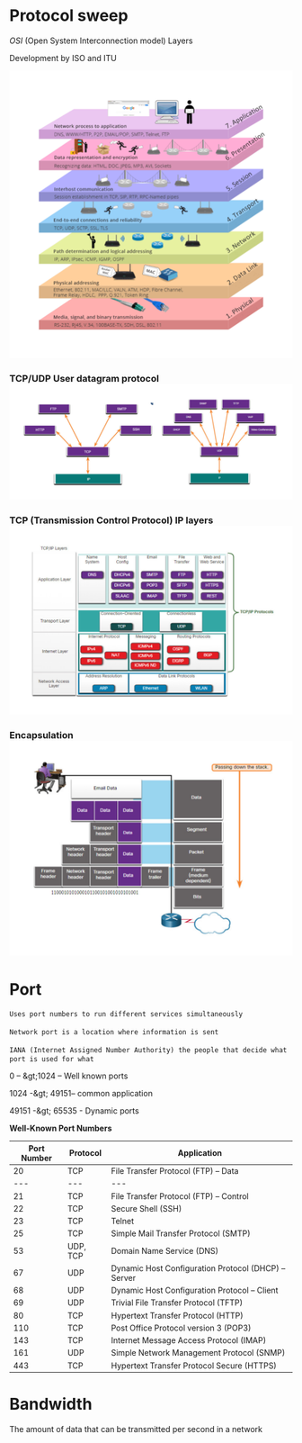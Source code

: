# Protocol sweep

*OSI* (Open System Interconnection model) Layers

Development by ISO and ITU

![img_9.png](img_9.png)

### TCP/UDP User datagram protocol ![img_10.png](img_10.png)

### TCP (Transmission Control Protocol) IP layers ![img_11.png](img_11.png)

### Encapsulation ![img_12.png](img_12.png)

# Port

    Uses port numbers to run different services simultaneously
    
    Network port is a location where information is sent
    
    IANA (Internet Assigned Number Authority) the people that decide what port is used for what

0 – \&gt;1024 – Well known ports

1024 -\&gt; 49151– common application

49151 -\&gt; 65535 - Dynamic ports

**Well-Known Port Numbers**

| **Port Number** | **Protocol** | **Application** |
| --- | --- | --- |
| 20 | TCP | File Transfer Protocol (FTP) – Data |
| --- | --- | --- |
| 21 | TCP | File Transfer Protocol (FTP) – Control |
| 22 | TCP | Secure Shell (SSH) |
| 23 | TCP | Telnet |
| 25 | TCP | Simple Mail Transfer Protocol (SMTP) |
| 53 | UDP, TCP | Domain Name Service (DNS) |
| 67 | UDP | Dynamic Host Configuration Protocol (DHCP) – Server |
| 68 | UDP | Dynamic Host Configuration Protocol – Client |
| 69 | UDP | Trivial File Transfer Protocol (TFTP) |
| 80 | TCP | Hypertext Transfer Protocol (HTTP) |
| 110 | TCP | Post Office Protocol version 3 (POP3) |
| 143 | TCP | Internet Message Access Protocol (IMAP) |
| 161 | UDP | Simple Network Management Protocol (SNMP) |
| 443 | TCP | Hypertext Transfer Protocol Secure (HTTPS) |

# Bandwidth

The amount of data that can be transmitted per second in a network
